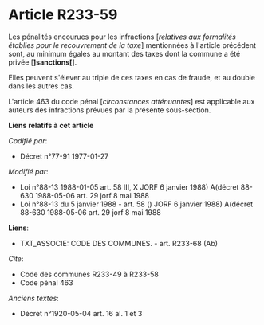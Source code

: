 # Article R233-59

Les pénalités encourues pour les infractions [*relatives aux formalités établies pour le recouvrement de la taxe*]
mentionnées à l'article précédent sont, au minimum égales au montant des taxes dont la commune a été privée
[**]sanctions[**].

Elles peuvent s'élever au triple de ces taxes en cas de fraude, et au double dans les autres cas.

L'article 463 du code pénal [*circonstances atténuantes*] est applicable aux auteurs des infractions prévues par la présente
sous-section.

**Liens relatifs à cet article**

_Codifié par_:

  - Décret n°77-91 1977-01-27

_Modifié par_:

  - Loi n°88-13 1988-01-05 art. 58 III, X JORF 6 janvier 1988) A(décret 88-630 1988-05-06 art. 29 jorf 8 mai 1988
  - Loi n°88-13 du 5 janvier 1988 - art. 58 () JORF 6 janvier 1988) A(décret 88-630 1988-05-06 art. 29 jorf 8 mai 1988

**Liens**:

  - TXT_ASSOCIE: CODE DES COMMUNES. - art. R233-68 (Ab)

_Cite_:

  - Code des communes R233-49 à R233-58
  - Code pénal 463

_Anciens textes_:

  - Décret n°1920-05-04 art. 16 al. 1 et 3
